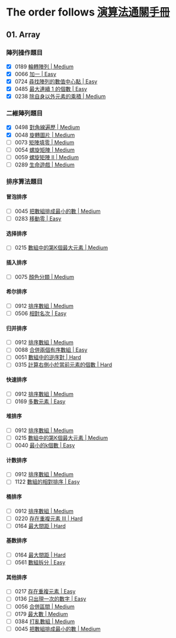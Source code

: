 # The order follows [演算法通關手冊](https://github.com/itcharge/LeetCode-Py)

## 01. Array

### 陣列操作題目

- [x] 0189 [輪轉陣列 | Medium](https://leetcode.com/problems/rotate-array)
- [x] 0066 [加一 | Easy](https://leetcode.com/problems/plus-one)
- [x] 0724 [尋找陣列的數值中心點 | Easy](https://leetcode.com/problems/find-pivot-index)
- [x] 0485 [最大連續 1 的個數 | Easy](https://leetcode.com/problems/max-consecutive-ones)
- [x] 0238 [除自身以外元素的乘積 | Medium](https://leetcode.com/problems/product-of-array-except-self)
 
### 二維陣列題目

- [x] 0498 [對角線遍歷 | Medium](https://leetcode.com/problems/diagonal-traverse)
- [X] 0048 [旋轉圖片 | Medium](https://leetcode.com/problems/rotate-image)
- [ ] 0073 [矩陣填零 | Medium](https://leetcode.com/problems/set-matrix-zeroes)
- [ ] 0054 [螺旋矩陣 | Medium](https://leetcode.com/problems/spiral-matrix)
- [ ] 0059 [螺旋矩陣 II | Medium](https://leetcode.com/problems/spiral-matrix-ii)
- [ ] 0289 [生命遊戲 | Medium](https://leetcode.com/problems/game-of-life)

### 排序算法題目

#### 冒泡排序
- [ ] 0045 [把數組排成最小的數 | Medium](https://leetcode.com/problems/offer-45)
- [ ] 0283 [移動零 | Easy](https://leetcode.com/problems/move-zeroes)

#### 选择排序
- [ ] 0215 [數組中的第K個最大元素 | Medium](https://leetcode.com/problems/kth-largest-element-in-an-array)

#### 插入排序
- [ ] 0075 [顏色分類 | Medium](https://leetcode.com/problems/sort-colors)

#### 希尔排序
- [ ] 0912 [排序數組 | Medium](https://leetcode.com/problems/sort-an-array)
- [ ] 0506 [相對名次 | Easy](https://leetcode.com/problems/relative-ranks)

#### 归并排序
- [ ] 0912 [排序數組 | Medium](https://leetcode.com/problems/sort-an-array)
- [ ] 0088 [合併兩個有序數組 | Easy](https://leetcode.com/problems/merge-sorted-array)
- [ ] 0051 [數組中的逆序對 | Hard](https://leetcode.com/problems/offer-51)
- [ ] 0315 [計算右側小於當前元素的個數 | Hard](https://leetcode.com/problems/count-of-smaller-numbers-after-self)

#### 快速排序
- [ ] 0912 [排序數組 | Medium](https://leetcode.com/problems/sort-an-array)
- [ ] 0169 [多數元素 | Easy](https://leetcode.com/problems/majority-element)

#### 堆排序
- [ ] 0912 [排序數組 | Medium](https://leetcode.com/problems/sort-an-array)
- [ ] 0215 [數組中的第K個最大元素 | Medium](https://leetcode.com/problems/kth-largest-element-in-an-array)
- [ ] 0040 [最小的k個數 | Easy](https://leetcode.com/problems/offer-40)

#### 计数排序
- [ ] 0912 [排序數組 | Medium](https://leetcode.com/problems/sort-an-array)
- [ ] 1122 [數組的相對排序 | Easy](https://leetcode.com/problems/relative-sort-array)

#### 桶排序
- [ ] 0912 [排序數組 | Medium](https://leetcode.com/problems/sort-an-array)
- [ ] 0220 [存在重複元素 III | Hard](https://leetcode.com/problems/contains-duplicate-iii)
- [ ] 0164 [最大間距 | Hard](https://leetcode.com/problems/maximum-gap)

#### 基数排序
- [ ] 0164 [最大間距 | Hard](https://leetcode.com/problems/maximum-gap)
- [ ] 0561 [數組拆分 | Easy](https://leetcode.com/problems/array-partition-i)

#### 其他排序
- [ ] 0217 [存在重複元素 | Easy](https://leetcode.com/problems/contains-duplicate)
- [ ] 0136 [只出現一次的數字 | Easy](https://leetcode.com/problems/single-number)
- [ ] 0056 [合併區間 | Medium](https://leetcode.com/problems/merge-intervals)
- [ ] 0179 [最大數 | Medium](https://leetcode.com/problems/largest-number)
- [ ] 0384 [打亂數組 | Medium](https://leetcode.com/problems/shuffle-an-array)
- [ ] 0045 [把數組排成最小的數 | Medium](https://leetcode.com/problems/offer-45)
